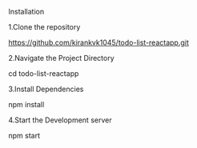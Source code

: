 Installation

1.Clone the repository

https://github.com/kirankvk1045/todo-list-reactapp.git

2.Navigate the Project Directory

cd todo-list-reactapp

3.Install Dependencies

npm install

4.Start the Development server

npm start
